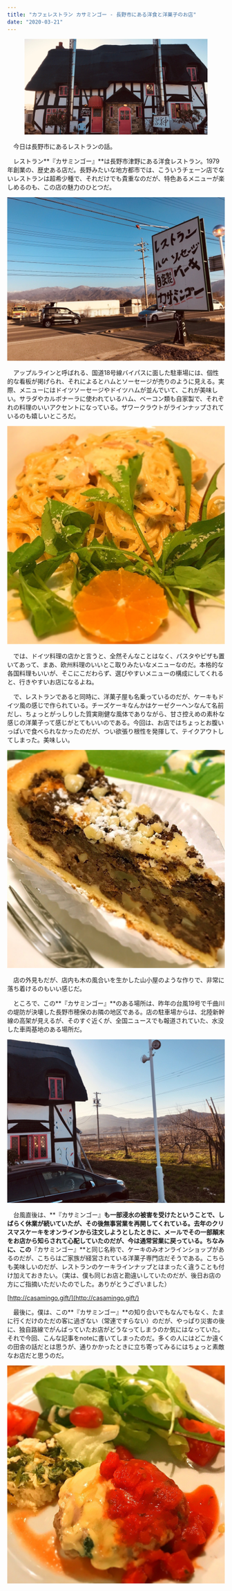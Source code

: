 ```yaml
---
title: "カフェレストラン カサミンゴー - 長野市にある洋食と洋菓子のお店"
date: "2020-03-21"
---
```


<figure>

![](assets/ndd110692be9b_aa72b770c79b05b71dabbced58b43d78.jpg)

</figure>

　今日は長野市にあるレストランの話。

　レストラン**『カサミンゴー』**は長野市津野にある洋食レストラン。1979年創業の、歴史ある店だ。長野みたいな地方都市では、こういうチェーン店でないレストランは超希少種で、それだけでも貴重なのだが、特色あるメニューが楽しめるのも、この店の魅力のひとつだ。

![画像1](assets/ndd110692be9b_picture_pc_43e49654fd99a6ce4a6b6f4d22fe3650.jpg)

　アップルラインと呼ばれる、国道18号線バイパスに面した駐車場には、個性的な看板が掲げられ、それによるとハムとソーセージが売りのように見える。実際、メニューにはドイツソーセージやドイツハムが並んでいて、これが美味しい。サラダやカルボナーラに使われているハム、ベーコン類も自家製で、それぞれの料理のいいアクセントになっている。ザワークラウトがラインナップされているのも嬉しいところだ。

![画像2](assets/ndd110692be9b_picture_pc_4562e8bd3317ecc6fec4afed61bd18e1.jpg)

　では、ドイツ料理の店かと言うと、全然そんなことはなく、パスタやピザも置いてあって、まあ、欧州料理のいいとこ取りみたいなメニューなのだ。本格的な各国料理もいいが、そこにこだわらず、選びやすいメニューの構成にしてくれると、行きやすいお店になるよね。

　で、レストランであると同時に、洋菓子屋も名乗っているのだが、ケーキもドイツ風の感じで作られている。チーズケーキなんかはケーゼクーヘンなんて名前だし、ちょっとがっしりした質実剛健な風体でありながら、甘さ控えめの素朴な感じの洋菓子って感じがとてもいいのである。今回は、お店ではちょっとお腹いっぱいで食べられなかったのだが、つい欲張り根性を発揮して、テイクアウトしてしまった。美味しい。

![画像3](assets/ndd110692be9b_picture_pc_04d291c430a9582dc4fe77a087d5d421.jpg)

　店の外見もだが、店内も木の風合いを生かした山小屋のような作りで、非常に落ち着けるのもいい感じだ。

　ところで、この**『カサミンゴー』**のある場所は、昨年の台風19号で千曲川の堤防が決壊した長野市穂保のお隣の地区である。店の駐車場からは、北陸新幹線の高架が見えるが、そのすぐ近くが、全国ニュースでも報道されていた、水没した車両基地のある場所だ。

![画像4](assets/ndd110692be9b_picture_pc_a84be5fc406a6eb54b9d286f39932514.jpg)

　台風直後は、**『カサミンゴー』**も一部浸水の被害を受けたということで、しばらく休業が続いていたが、その後無事営業を再開してくれている。去年のクリスマスケーキをオンラインから注文しようとしたときに、メールでその一部顛末をお店から知らされて心配していたのだが、今は通常営業に戻っている。ちなみに、この**『カサミンゴー』**と同じ名称で、ケーキのみオンラインショップがあるのだが、こちらはご家族が経営されている洋菓子専門店だそうである。こちらも美味しいのだが、レストランのケーキラインナップとはまったく違うことも付け加えておきたい。（実は、僕も同じお店と勘違いしていたのだが、後日お店の方にご指摘いただいたのでした。ありがとうございました）

[http://casamingo.gift/](http://casamingo.gift/)

　最後に。僕は、この**『カサミンゴー』**の知り合いでもなんでもなく、たまに行くだけのただの客に過ぎない（常連ですらない）のだが、やっぱり災害の後に、独自路線でがんばっていたお店がどうなってしまうのか気にはなっていた。それで今回、こんな記事をnoteに書いてしまったのだ。多くの人にはどこか遠くの田舎の話だとは思うが、通りかかったときに立ち寄ってみるにはちょっと素敵なお店だと思うのだ。

![画像5](assets/ndd110692be9b_picture_pc_0e188a771c12aa7c2c46e32125abc634.jpg)
